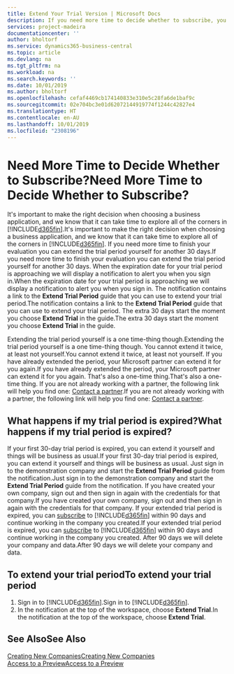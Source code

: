 ```yaml
---
title: Extend Your Trial Version | Microsoft Docs
description: If you need more time to decide whether to subscribe, you can extend your trial version.
services: project-madeira
documentationcenter: ''
author: bholtorf
ms.service: dynamics365-business-central
ms.topic: article
ms.devlang: na
ms.tgt_pltfrm: na
ms.workload: na
ms.search.keywords: ''
ms.date: 10/01/2019
ms.author: bholtorf
ms.openlocfilehash: cefaf4469cb174140833e310e5c28fa6de1baf9c
ms.sourcegitcommit: 02e704bc3e01d62072144919774f1244c42827e4
ms.translationtype: HT
ms.contentlocale: en-AU
ms.lasthandoff: 10/01/2019
ms.locfileid: "2308196"
---
```

# <a name="need-more-time-to-decide-whether-to-subscribe"></a><span data-ttu-id="b866d-103">Need More Time to Decide Whether to Subscribe?</span><span class="sxs-lookup"><span data-stu-id="b866d-103">Need More Time to Decide Whether to Subscribe?</span></span>
<span data-ttu-id="b866d-104">It's important to make the right decision when choosing a business application, and we know that it can take time to explore all of the corners in [!INCLUDE[d365fin](includes/d365fin_md.md)].</span><span class="sxs-lookup"><span data-stu-id="b866d-104">It's important to make the right decision when choosing a business application, and we know that it can take time to explore all of the corners in [!INCLUDE[d365fin](includes/d365fin_md.md)].</span></span> <span data-ttu-id="b866d-105">If you need more time to finish your evaluation you can extend the trial period yourself for another 30 days.</span><span class="sxs-lookup"><span data-stu-id="b866d-105">If you need more time to finish your evaluation you can extend the trial period yourself for another 30 days.</span></span> <span data-ttu-id="b866d-106">When the expiration date for your trial period is approaching we will display a notification to alert you when you sign in.</span><span class="sxs-lookup"><span data-stu-id="b866d-106">When the expiration date for your trial period is approaching we will display a notification to alert you when you sign in.</span></span> <span data-ttu-id="b866d-107">The notification contains a link to the **Extend Trial Period** guide that you can use to extend your trial period.</span><span class="sxs-lookup"><span data-stu-id="b866d-107">The notification contains a link to the **Extend Trial Period** guide that you can use to extend your trial period.</span></span> <span data-ttu-id="b866d-108">The extra 30 days start the moment you choose **Extend Trial** in the guide.</span><span class="sxs-lookup"><span data-stu-id="b866d-108">The extra 30 days start the moment you choose **Extend Trial** in the guide.</span></span>

<span data-ttu-id="b866d-109">Extending the trial period yourself is a one time-thing though.</span><span class="sxs-lookup"><span data-stu-id="b866d-109">Extending the trial period yourself is a one time-thing though.</span></span> <span data-ttu-id="b866d-110">You cannot extend it twice, at least not yourself.</span><span class="sxs-lookup"><span data-stu-id="b866d-110">You cannot extend it twice, at least not yourself.</span></span> <span data-ttu-id="b866d-111">If you have already extended the period, your Microsoft partner can extend it for you again.</span><span class="sxs-lookup"><span data-stu-id="b866d-111">If you have already extended the period, your Microsoft partner can extend it for you again.</span></span> <span data-ttu-id="b866d-112">That's also a one-time thing.</span><span class="sxs-lookup"><span data-stu-id="b866d-112">That's also a one-time thing.</span></span> <span data-ttu-id="b866d-113">If you are not already working with a partner, the following link will help you find one: [Contact a partner](https://go.microsoft.com/fwlink/?linkid=2038439).</span><span class="sxs-lookup"><span data-stu-id="b866d-113">If you are not already working with a partner, the following link will help you find one: [Contact a partner](https://go.microsoft.com/fwlink/?linkid=2038439).</span></span>

## <a name="what-happens-if-my-trial-period-is-expired"></a><span data-ttu-id="b866d-114">What happens if my trial period is expired?</span><span class="sxs-lookup"><span data-stu-id="b866d-114">What happens if my trial period is expired?</span></span>
<span data-ttu-id="b866d-115">If your first 30-day trial period is expired, you can extend it yourself and things will be business as usual.</span><span class="sxs-lookup"><span data-stu-id="b866d-115">If your first 30-day trial period is expired, you can extend it yourself and things will be business as usual.</span></span> <span data-ttu-id="b866d-116">Just sign in to the demonstration company and start the **Extend Trial Period** guide from the notification.</span><span class="sxs-lookup"><span data-stu-id="b866d-116">Just sign in to the demonstration company and start the **Extend Trial Period** guide from the notification.</span></span> <span data-ttu-id="b866d-117">If you have created your own company, sign out and then sign in again with the credentials for that company.</span><span class="sxs-lookup"><span data-stu-id="b866d-117">If you have created your own company, sign out and then sign in again with the credentials for that company.</span></span> <span data-ttu-id="b866d-118">If your extended trial period is expired, you can [subscribe](https://go.microsoft.com/fwlink/?linkid=828659) to [!INCLUDE[d365fin](includes/d365fin_md.md)] within 90 days and continue working in the company you created.</span><span class="sxs-lookup"><span data-stu-id="b866d-118">If your extended trial period is expired, you can [subscribe](https://go.microsoft.com/fwlink/?linkid=828659) to [!INCLUDE[d365fin](includes/d365fin_md.md)] within 90 days and continue working in the company you created.</span></span> <span data-ttu-id="b866d-119">After 90 days we will delete your company and data.</span><span class="sxs-lookup"><span data-stu-id="b866d-119">After 90 days we will delete your company and data.</span></span> 

## <a name="to-extend-your-trial-period"></a><span data-ttu-id="b866d-120">To extend your trial period</span><span class="sxs-lookup"><span data-stu-id="b866d-120">To extend your trial period</span></span>
1. <span data-ttu-id="b866d-121">Sign in to [!INCLUDE[d365fin](includes/d365fin_md.md)].</span><span class="sxs-lookup"><span data-stu-id="b866d-121">Sign in to [!INCLUDE[d365fin](includes/d365fin_md.md)].</span></span>
2. <span data-ttu-id="b866d-122">In the notification at the top of the workspace, choose **Extend Trial**.</span><span class="sxs-lookup"><span data-stu-id="b866d-122">In the notification at the top of the workspace, choose **Extend Trial**.</span></span>

## <a name="see-also"></a><span data-ttu-id="b866d-123">See Also</span><span class="sxs-lookup"><span data-stu-id="b866d-123">See Also</span></span>
[<span data-ttu-id="b866d-124">Creating New Companies</span><span class="sxs-lookup"><span data-stu-id="b866d-124">Creating New Companies</span></span>](about-new-company.md)  
[<span data-ttu-id="b866d-125">Access to a Preview</span><span class="sxs-lookup"><span data-stu-id="b866d-125">Access to a Preview</span></span>](across-preview.md)  